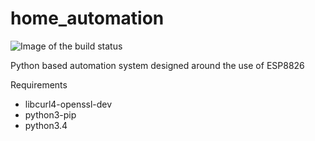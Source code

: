 # home_automation
![Image of the build status](https://travis-ci.org/mbainrot/home_automation.svg)

Python based automation system designed around the use of ESP8826


Requirements
- libcurl4-openssl-dev
- python3-pip
- python3.4
